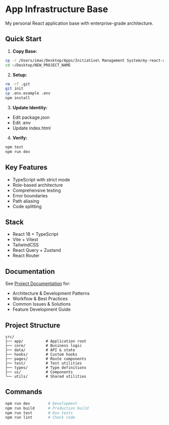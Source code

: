 # App Infrastructure Base

My personal React application base with enterprise-grade architecture.

## Quick Start

1. **Copy Base:**
```bash
cp -r /Users/imac/Desktop/Apps/Initiative\ Management System/my-react-app/ ~/Desktop/NEW_PROJECT_NAME
cd ~/Desktop/NEW_PROJECT_NAME
```

2. **Setup:**
```bash
rm -rf .git
git init
cp .env.example .env
npm install
```

3. **Update Identity:**
- Edit package.json
- Edit .env
- Update index.html

4. **Verify:**
```bash
npm test
npm run dev
```

## Key Features

- TypeScript with strict mode
- Role-based architecture
- Comprehensive testing
- Error boundaries
- Path aliasing
- Code splitting

## Stack

- React 18 + TypeScript
- Vite + Vitest
- TailwindCSS
- React Query + Zustand
- React Router

## Documentation
See [Project Documentation](./docs/DOCS.md) for:
- Architecture & Development Patterns
- Workflow & Best Practices
- Common Issues & Solutions
- Feature Development Guide

## Project Structure
```
src/
├── app/          # Application root
├── core/         # Business logic
├── data/         # API & state
├── hooks/        # Custom hooks
├── pages/        # Route components
├── test/         # Test utilities
├── types/        # Type definitions
├── ui/           # Components
└── utils/        # Shared utilities
```

## Commands

```bash
npm run dev        # Development
npm run build      # Production build
npm run test       # Run tests
npm run lint       # Check code
```
